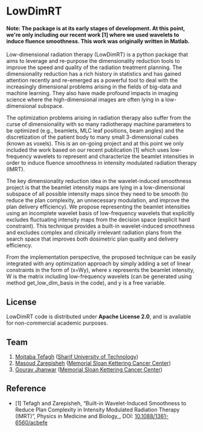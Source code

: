 # LowDimRT

#### Note: The package is at its early stages of development. At this point, we're only including our recent work [1] where we used wavelets to induce fluence smoothness. This work was originally written in Matlab.

Low-dimensional radiation therapy (LowDimRT) is a python package that aims to leverage and re-purpose the dimensionality reduction tools to improve the speed and quality of the radiation treatment planning. The dimensionality reduction has a rich history in statistics and has gained attention recently and re-emerged as a powerful tool to deal with the increasingly dimensional problems arising in the fields of big-data and machine learning. They also have made profound impacts in imaging science where the high-dimensional images are often lying in a low-dimensional subspace. 

The optimization problems arising in radiation therapy also suffer from the curse of dimensionality with so many radiotherapy machine parameters to be optimized (e.g., beamlets, MLC leaf positions, beam angles) and the discretization of the patient body to many small 3-dimensional cubes (known as voxels). This is an on-going project and at this point we only included the work based on our recent publication [1] which uses low-frequency wavelets to represent and characterize the beamlet intensities in order to induce fluence smoothness in intensity modulated radiation therapy (IMRT).  

The key dimensionality reduction idea in the wavelet-induced smoothness project is that the beamlet intensity maps are lying in a low-dimensional subspace of all possible intensity maps since they  need to be smooth (to reduce the plan complexity, an unnecessary modulation, and improve the plan delivery efficiency). We propose representing the beamlet intensities using an incomplete wavelet basis of low-frequency wavelets that explicitly excludes fluctuating intensity maps from the decision space (explicit hard constraint). This technique provides a built-in wavelet-induced smoothness and excludes complex and clinically irrelevant radiation plans from the search space that improves both dosimetric plan quality and delivery efficiency. 

From the implementation perspective, the proposed technique can be easily integrated with any optimization approach by simply adding a set of linear constraints in the form of (x=Wy), where x represents the beamlet intensity, W is the matrix including low-frequency wavelets (can be generated using method get_low_dim_basis in the code), and y is a free variable.

## License
LowDimRT code is distributed under **Apache License 2.0**, and is available for non-commercial academic purposes.

## Team
1. [Mojtaba Tefagh](https://mtefagh.github.io/) ([Sharif University of Technology](https://en.sharif.edu/))
2. [Masoud Zarepisheh](https://masoudzp.github.io/) ([Memorial Sloan Kettering Cancer Center](https://www.mskcc.org/))
3. [Gourav Jhanwar](https://github.com/gourav3017) ([Memorial Sloan Kettering Cancer Center](https://www.mskcc.org/))

## Reference 
* [1] Tefagh and Zarepisheh, “Built-in Wavelet-Induced Smoothness to Reduce Plan Complexity in Intensity Modulated Radiation Therapy (IMRT)”, Physics in Medicine and Biology_, DOI: [10.1088/1361-6560/acbefe](https://doi.org/10.1088/1361-6560/acbefe)
